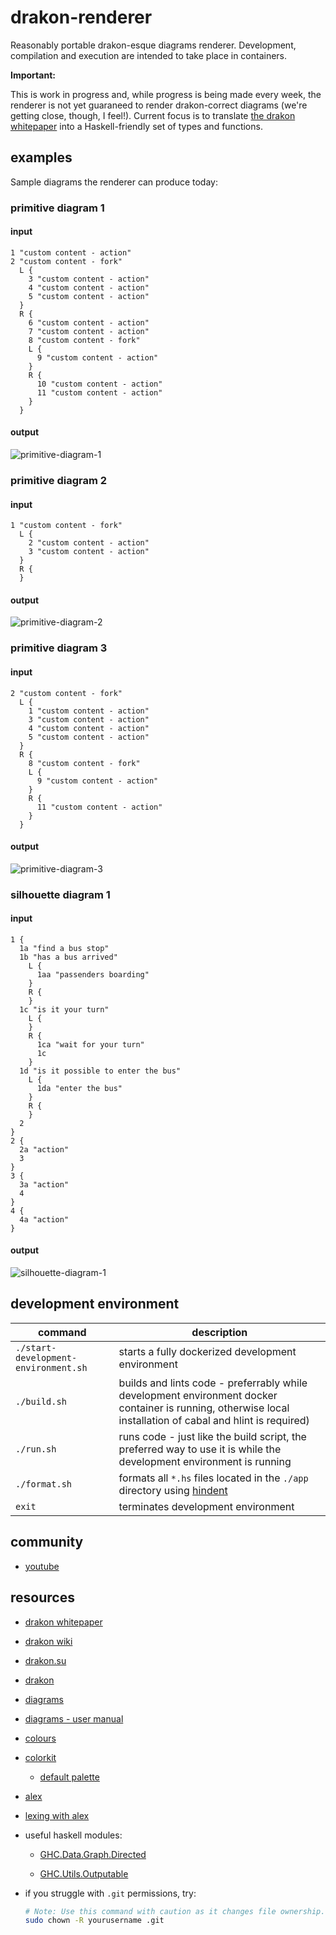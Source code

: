 # drakon-renderer

Reasonably portable drakon-esque diagrams renderer. Development, compilation and execution are intended to take place in containers.

**Important:**

This is work in progress and, while progress is being made every week, the renderer is not yet guaraneed to render drakon-correct diagrams (we're getting close, though, I feel!). Current focus is to translate [the drakon whitepaper](https://drakon.su/_media/video_i_prezentacii/graphical_syntax_.pdf) into a Haskell-friendly set of types and functions.

## examples

Sample diagrams the renderer can produce today:

### primitive diagram 1

#### input

```
1 "custom content - action"
2 "custom content - fork"
  L {
    3 "custom content - action"
    4 "custom content - action"
    5 "custom content - action"
  }
  R {
    6 "custom content - action"
    7 "custom content - action"
    8 "custom content - fork"
    L {
      9 "custom content - action"
    }
    R {
      10 "custom content - action"
      11 "custom content - action"
    }
  }
```

#### output

![primitive-diagram-1](./diagrams/primitive-diagram-1.svg)

### primitive diagram 2

#### input

```
1 "custom content - fork"
  L {
    2 "custom content - action"
    3 "custom content - action"
  }
  R {
  }
```

#### output

![primitive-diagram-2](./diagrams/primitive-diagram-2.svg)

### primitive diagram 3

#### input

```
2 "custom content - fork"
  L {
    1 "custom content - action"
    3 "custom content - action"
    4 "custom content - action"
    5 "custom content - action"
  }
  R {
    8 "custom content - fork"
    L {
      9 "custom content - action"
    }
    R {
      11 "custom content - action"
    }
  }
```

#### output

![primitive-diagram-3](./diagrams/primitive-diagram-3.svg)

### silhouette diagram 1

#### input

```
1 {
  1a "find a bus stop"
  1b "has a bus arrived"
    L {
      1aa "passenders boarding"
    }
    R {
    }
  1c "is it your turn"
    L {
    }
    R {
      1ca "wait for your turn"
      1c
    }
  1d "is it possible to enter the bus"
    L {
      1da "enter the bus"
    }
    R {
    }
  2
}
2 {
  2a "action"
  3
}
3 {
  3a "action"
  4
}
4 {
  4a "action"
}
```

#### output

![silhouette-diagram-1](./diagrams/silhouette-diagram-1.svg)

## development environment

| command | description |
| --- | --- |
| `./start-development-environment.sh` | starts a fully dockerized development environment |
| `./build.sh` | builds and lints code - preferrably while development environment docker container is running, otherwise local installation of cabal and hlint is required) |
| `./run.sh` | runs code - just like the build script, the preferred way to use it is while the development environment is running |
| `./format.sh` | formats all `*.hs` files located in the `./app` directory using [hindent](https://github.com/mihaimaruseac/hindent) |
| `exit` | terminates development environment |

## community

* [youtube](https://www.youtube.com/playlist?list=PL9-WsOrOzOxSqWNqzhzyBGZsN0sOxEF6Q)

## resources

* [drakon whitepaper](https://drakon.su/_media/video_i_prezentacii/graphical_syntax_.pdf)

* [drakon wiki](https://en.m.wikipedia.org/wiki/DRAKON)

* [drakon.su](https://drakon.su/start)

* [drakon](https://drakonhub.com/read/docs)

* [diagrams](https://archives.haskell.org/projects.haskell.org/diagrams/doc/quickstart.html#introduction)

* [diagrams - user manual](https://archives.haskell.org/projects.haskell.org/diagrams/doc/manual.html)

* [colours](https://www.colourlovers.com)

* [colorkit](https://colorkit.co/)

  * [default palette](https://colorkit.co/palette/642915-963e20-c7522a-e5c185-fbf2c4-74a892-008585-006464-004343/)

* [alex](https://haskell-alex.readthedocs.io/en/latest/index.html)

* [lexing with alex](https://serokell.io/blog/lexing-with-alex#our-first-lexer)

* useful haskell modules:

  * [GHC.Data.Graph.Directed](https://hackage.haskell.org/package/ghc-9.4.7/docs/GHC-Data-Graph-Directed.html)

  * [GHC.Utils.Outputable](https://hackage.haskell.org/package/ghc-9.4.7/docs/GHC-Utils-Outputable.html)

* if you struggle with `.git` permissions, try:

  ```bash
  # Note: Use this command with caution as it changes file ownership. Only run it if you understand the security implications.
  sudo chown -R yourusername .git
  ```
